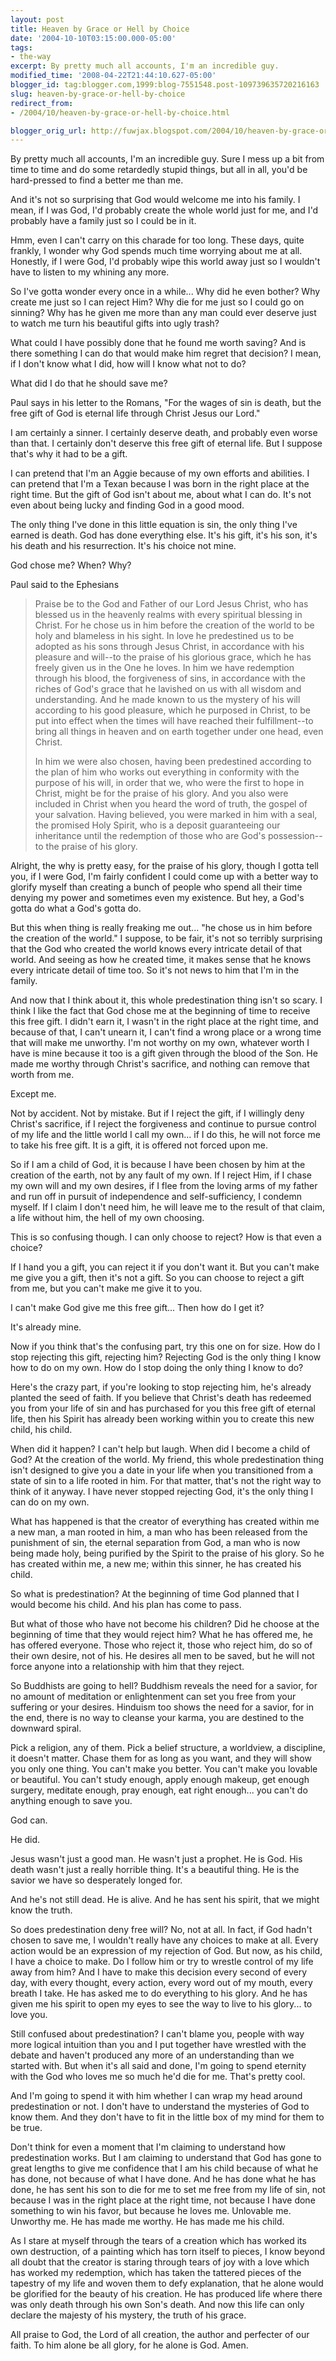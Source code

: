 ```yaml
---
layout: post
title: Heaven by Grace or Hell by Choice
date: '2004-10-10T03:15:00.000-05:00'
tags:
- the-way
excerpt: By pretty much all accounts, I'm an incredible guy.
modified_time: '2008-04-22T21:44:10.627-05:00'
blogger_id: tag:blogger.com,1999:blog-7551548.post-109739635720216163
slug: heaven-by-grace-or-hell-by-choice
redirect_from: 
- /2004/10/heaven-by-grace-or-hell-by-choice.html

blogger_orig_url: http://fuwjax.blogspot.com/2004/10/heaven-by-grace-or-hell-by-choice.html
---
```


By pretty much all accounts, I'm an incredible guy.  Sure I mess up a bit from time to time and do some retardedly stupid things, but all in all, you'd be hard-pressed to find a better me than me.

And it's not so surprising that God would welcome me into his family.  I mean, if I was God, I'd probably create the whole world just for me, and I'd probably have a family just so I could be in it.

Hmm, even I can't carry on this charade for too long.  These days, quite frankly, I wonder why God spends much time worrying about me at all.  Honestly, if I were God, I'd probably wipe this world away just so I wouldn't have to listen to my whining any more.

So I've gotta wonder every once in a while... Why did he even bother?  Why create me just so I can reject Him?  Why die for me just so I could go on sinning?  Why has he given me more than any man could ever deserve just to watch me turn his beautiful gifts into ugly trash?

What could I have possibly done that he found me worth saving?  And is there something I can do that would make him regret that decision?  I mean, if I don't know what I did, how will I know what not to do?

What did I do that he should save me?

Paul says in his letter to the Romans, "For the wages of sin is death, but the free gift of God is eternal life through Christ Jesus our Lord."

I am certainly a sinner.  I certainly deserve death, and probably even worse than that.  I certainly don't deserve this free gift of eternal life.  But I suppose that's why it had to be a gift.

I can pretend that I'm an Aggie because of my own efforts and abilities.  I can pretend that I'm a Texan because I was born in the right place at the right time.  But the gift of God isn't about me, about what I can do.  It's not even about being lucky and finding God in a good mood.

The only thing I've done in this little equation is sin, the only thing I've earned is death.  God has done everything else.  It's his gift, it's his son, it's his death and his resurrection.  It's his choice not mine.

God chose me?  When?  Why?

Paul said to the Ephesians

> Praise be to the God and Father of our Lord Jesus Christ, who has blessed us in the heavenly realms with every spiritual blessing in Christ.  For he chose us in him before the creation of the world to be holy and blameless in his sight. In love he predestined us to be adopted as his sons through Jesus Christ, in accordance with his pleasure and will--to the praise of his glorious grace, which he has freely given us in the One he loves.  In him we have redemption through his blood, the forgiveness of sins, in accordance with the riches of God's grace that he lavished on us with all wisdom and understanding.  And he made known to us the mystery of his will according to his good pleasure, which he purposed in Christ, to be put into effect when the times will have reached their fulfillment--to bring all things in heaven and on earth together under one head, even Christ.
> 
> In him we were also chosen, having been predestined according to the plan of him who works out everything in conformity with the purpose of his will, in order that we, who were the first to hope in Christ, might be for the praise of his glory. And you also were included in Christ when you heard the word of truth, the gospel of your salvation. Having believed, you were marked in him with a seal, the promised Holy Spirit, who is a deposit guaranteeing our inheritance until the redemption of those who are God's possession--to the praise of his glory.

Alright, the why is pretty easy, for the praise of his glory, though I gotta tell you, if I were God, I'm fairly confident I could come up with a better way to glorify myself than creating a bunch of people who spend all their time denying my power and sometimes even my existence.  But hey, a God's gotta do what a God's gotta do.

But this when thing is really freaking me out... "he chose us in him before the creation of the world."  I suppose, to be fair, it's not so terribly surprising that the God who created the world knows every intricate detail of that world.  And seeing as how he created time, it makes sense that he knows every intricate detail of time too.  So it's not news to him that I'm in the family.

And now that I think about it, this whole predestination thing isn't so scary.  I think I like the fact that God chose me at the beginning of time to receive this free gift.  I didn't earn it, I wasn't in the right place at the right time, and because of that, I can't unearn it, I can't find a wrong place or a wrong time that will make me unworthy.  I'm not worthy on my own, whatever worth I have is mine because it too is a gift given through the blood of the Son.  He made me worthy through Christ's sacrifice, and nothing can remove that worth from me.

Except me.

Not by accident.  Not by mistake.  But if I reject the gift, if I willingly deny Christ's sacrifice, if I reject the forgiveness and continue to pursue control of my life and the little world I call my own... if I do this, he will not force me to take his free gift.  It is a gift, it is offered not forced upon me.

So if I am a child of God, it is because I have been chosen by him at the creation of the earth, not by any fault of my own.  If I reject Him, if I chase my own will and my own desires, if I flee from the loving arms of my father and run off in pursuit of independence and self-sufficiency, I condemn myself.  If I claim I don't need him, he will leave me to the result of that claim, a life without him, the hell of my own choosing.

This is so confusing though.  I can only choose to reject?  How is that even a choice?

If I hand you a gift, you can reject it if you don't want it.  But you can't make me give you a gift, then it's not a gift.  So you can choose to reject a gift from me, but you can't make me give it to you.

I can't make God give me this free gift...  Then how do I get it?

It's already mine.

Now if you think that's the confusing part, try this one on for size.  How do I stop rejecting this gift, rejecting him?  Rejecting God is the only thing I know how to do on my own.  How do I stop doing the only thing I know to do?

Here's the crazy part, if you're looking to stop rejecting him, he's already planted the seed of faith.  If you believe that Christ's death has redeemed you from your life of sin and has purchased for you this free gift of eternal life, then his Spirit has already been working within you to create this new child, his child.

When did it happen?  I can't help but laugh.  When did I become a child of God?  At the creation of the world.  My friend, this whole predestination thing isn't designed to give you a date in your life when you transitioned from a state of sin to a life rooted in him.  For that matter, that's not the right way to think of it anyway.  I have never stopped rejecting God, it's the only thing I can do on my own.

What has happened is that the creator of everything has created within me a new man, a man rooted in him, a man who has been released from the punishment of sin, the eternal separation from God, a man who is now being made holy, being purified by the Spirit to the praise of his glory.  So he has created within me, a new me; within this sinner, he has created his child.

So what is predestination?  At the beginning of time God planned that I would become his child.  And his plan has come to pass.

But what of those who have not become his children?  Did he choose at the beginning of time that they would reject him?  What he has offered me, he has offered everyone.  Those who reject it, those who reject him, do so of their own desire, not of his.  He desires all men to be saved, but he will not force anyone into a relationship with him that they reject.

So Buddhists are going to hell?  Buddhism reveals the need for a savior, for no amount of meditation or enlightenment can set you free from your suffering or your desires.  Hinduism too shows the need for a savior, for in the end, there is no way to cleanse your karma, you are destined to the downward spiral.

Pick a religion, any of them.  Pick a belief structure, a worldview, a discipline, it doesn't matter.  Chase them for as long as you want, and they will show you only one thing.  You can't make you better.  You can't make you lovable or beautiful.  You can't study enough, apply enough makeup, get enough surgery, meditate enough, pray enough, eat right enough... you can't do anything enough to save you.

God can.

He did.

Jesus wasn't just a good man.  He wasn't just a prophet.  He is God.  His death wasn't just a really horrible thing.  It's a beautiful thing.  He is the savior we have so desperately longed for.  

And he's not still dead.  He is alive.  And he has sent his spirit, that we might know the truth.

So does predestination deny free will?  No, not at all.  In fact, if God hadn't chosen to save me, I wouldn't really have any choices to make at all.  Every action would be an expression of my rejection of God.  But now, as his child, I have a choice to make.  Do I follow him or try to wrestle control of my life away from him?  And I have to make this decision every second of every day, with every thought, every action, every word out of my mouth, every breath I take.  He has asked me to do everything to his glory.  And he has given me his spirit to open my eyes to see the way to live to his glory... to love you.

Still confused about predestination?  I can't blame you, people with way more logical intuition than you and I put together have wrestled with the debate and haven't produced any more of an understanding than we started with.  But when it's all said and done, I'm going to spend eternity with the God who loves me so much he'd die for me.  That's pretty cool.  

And I'm going to spend it with him whether I can wrap my head around predestination or not.  I don't have to understand the mysteries of God to know them.  And they don't have to fit in the little box of my mind for them to be true.  

Don't think for even a moment that I'm claiming to understand how predestination works.  But I am claiming to understand that God has gone to great lengths to give me confidence that I am his child because of what he has done, not because of what I have done.   And he has done what he has done, he has sent his son to die for me to set me free from my life of sin, not because I was in the right place at the right time, not because I have done something to win his favor, but because he loves me.  Unlovable me.  Unworthy me.  He has made me worthy.  He has made me his child.

As I stare at myself through the tears of a creation which has worked its own destruction, of a painting which has torn itself to pieces, I know beyond all doubt that the creator is staring through tears of joy with a love which has worked my redemption, which has taken the tattered pieces of the tapestry of my life and woven them to defy explanation, that he alone would be glorified for the beauty of his creation.  He has produced life where there was only death through his own Son's death.  And now this life can only declare the majesty of his mystery, the truth of his grace.

All praise to God, the Lord of all creation, the author and perfecter of our faith.  To him alone be all glory, for he alone is God.  Amen.